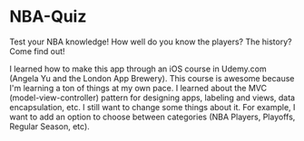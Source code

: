 # NBA-Quiz
Test your NBA knowledge! How well do you know the players? The history? Come find out!

I learned how to make this app through an iOS course in Udemy.com (Angela Yu and the London App Brewery). This course 
is awesome because I'm learning a ton of things at my own pace. I learned about the MVC (model-view-controller) 
pattern for designing apps, labeling and views, data encapsulation, etc. I still want to change some things about it. 
For example, I want to add an option to choose between categories (NBA Players, Playoffs, Regular Season, etc). 
